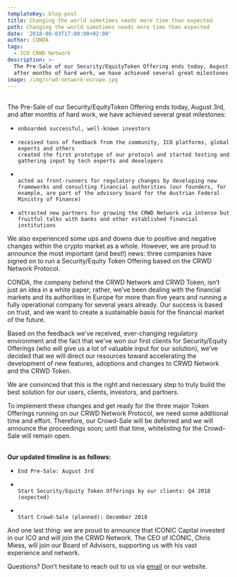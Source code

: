 ```yaml
---
templateKey: blog-post
title: Changing the world sometimes needs more time than expected
path: Changing the world sometimes needs more time than expected
date: '2018-08-03T17:00:00+02:00'
author: CONDA
tags:
  - ICO CRWD Network
description: >-
  The Pre-Sale of our Security/EquityToken Offering ends today, August 3rd, and
  after months of hard work, we have achieved several great milestones.
image: /img/crwd-network-europe.jpg
---
```

\
The Pre-Sale of our Security/EquityToken Offering ends today, August 3rd, and after months of hard work, we have achieved several great milestones:

* ```
  onboarded successful, well-known investors
  ```
* ```
  received tons of feedback from the community, ICO platforms, global experts and others
  created the first prototype of our protocol and started testing and gathering input by tech experts and developers
  ```
* ```

  acted as front-runners for regulatory changes by developing new frameworks and consulting financial authorities (our founders, for example, are part of the advisory board for the Austrian Federal Ministry of Finance)
  ```
* ```
  attracted new partners for growing the CRWD Network via intense but fruitful talks with banks and other established financial institutions
  ```

We also experienced some ups and downs due to positive and negative changes within the crypto market as a whole. However, we are proud to announce the most important (and best!) news: three companies have signed on to run a Security/Equity Token Offering based on the CRWD Network Protocol. 

CONDA, the company behind the CRWD Network and CRWD Token, isn’t just an idea in a white paper; rather, we’ve been dealing with the financial markets and its authorities in Europe for more than five years and running a fully operational company for several years already. Our success is based on trust, and we want to create a sustainable basis for the financial market of the future. 

Based on the feedback we’ve received, ever-changing regulatory environment and the fact that we’ve won our first clients for Security/Equity Offerings (who will give us a lot of valuable input for our solution), we’ve decided that we will direct our resources toward accelerating the development of new features, adoptions and changes to CRWD Network and the CRWD Token. 

We are convinced that this is the right and necessary step to truly build the best solution for our users, clients, investors, and partners.

To implement these changes and get ready for the three major Token Offerings running on our CRWD Network Protocol, we need some additional time and effort. Therefore, our Crowd-Sale will be deferred and we will announce the proceedings soon; until that time, whitelisting for the Crowd-Sale will remain open. 

\
**Our updated timeline is as follows:**

* ```
  End Pre-Sale: August 3rd
  ```
* ```

  Start Security/Equity Token Offerings by our clients: Q4 2018 (expected)
  ```
* ```

  Start Crowd-Sale (planned): December 2018
  ```



And one last thing: we are proud to announce that ICONIC Capital invested in our ICO and will join the CRWD Network. The CEO of ICONIC, Chris Miess, will join our Board of Advisors, supporting us with his vast experience and network.

Questions? Don’t hesitate to reach out to us via [email](mailto:team@conda.eu) or our website.
